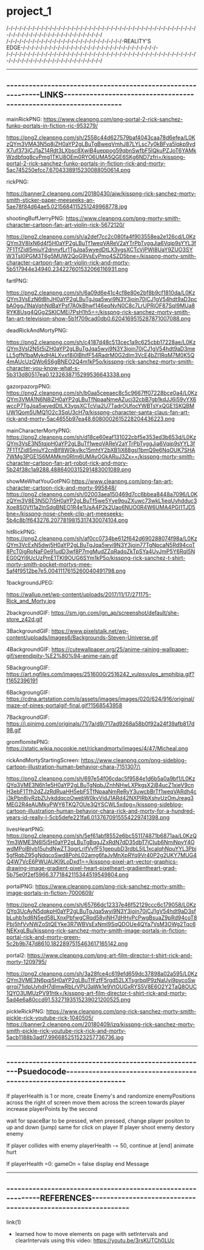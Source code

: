 # project_1
/-/-/-/-/-/-/-/-/-/-/-/-/-/-/-/-/-/-/-/-/-/-/-/-/-/-/-/-/-/-/-/-/-/-/-/-/-/-/-/-/-/-/-/-/-/-/-/-/-/-/-/-/-/-/-/-/-/-/-/-/-/-/-/-/-/
/-/-/-/-/-/-/-/-/-/-/-/-/-/-/-/-/-/-/-/-/-/-/-/-/-/-/-REALITY'S EDGE-/-/-/-/-/-/-/-/-/-/-/-/-/-/-/-/-/-/-/-/-/-/-/-/-/-/-/-/-/-/-/-
/-/-/-/-/-/-/-/-/-/-/-/-/-/-/-/-/-/-/-/-/-/-/-/-/-/-/-/-/-/-/-/-/-/-/-/-/-/-/-/-/-/-/-/-/-/-/-/-/-/-/-/-/-/-/-/-/-/-/-/-/-/-/-/-/-/

-----------------------------------------------------------------------------------------------------------------------------------
------------------------------------------------------------LINKS------------------------------------------------------------------
-----------------------------------------------------------------------------------------------------------------------------------

mainRickPNG: https://www.cleanpng.com/png-portal-2-rick-sanchez-funko-portals-in-fiction-ric-953279/

https://png2.cleanpng.com/sh/2558c44d627579baf4043caa78d6efea/L0KzQYm3VMA3N5p8iZH0aYP2gLBuTgBweqVmhJ87LYLsc7y0kBFva5lqkp9vdX7uf373jCJ1aZ14Rdt3LXbsc8XwjB4ueppog59qbnSwfbF5lQkuPZJoT6YAMkWzdbfqg8cvPmg1TKU8OEm0RYO6UMA5QGE6SKg6ND7zfri=/kisspng-portal-2-rick-sanchez-funko-portals-in-fiction-rick-and-morty-5ac745250efcc7.6704338915230088050614.png

rickPNG:

https://banner2.cleanpng.com/20180430/ajw/kisspng-rick-sanchez-morty-smith-sticker-paper-meeseeks-an-5ae78f84d64ae5.0215684115251249968778.jpg 

shootingBuffJerryPNG: https://www.cleanpng.com/png-morty-smith-character-cartoon-fan-art-violin-rick-5672120/

https://png2.cleanpng.com/sh/a2def7cc2c080fa4f903558ea2e126cd/L0KzQYm3V8IxN6d4f5H0aYP2gLBuTf1weqVAReV2aYTrPbTvggJia6Vqip9sYYL3f7F1TfZidl5miuY2dnnyfLr1TgJqa5wyedDtLX3ygsXCTcVjPWI8UaY9ZUO3SYW3TsI0PGM3T6g5MUW2QoG9VsEyPmo4SZD5bne=/kisspng-morty-smith-character-cartoon-fan-art-violin-rick-and-morty-5b517944e34940.234227601532066116931.png

fartPNG:

https://png2.cleanpng.com/sh/6a09d6e41c4cf8e80e2bf8b9cf1810da/L0KzQYm3VsEzN6tBhJH0aYP2gLBuTgJqa5wyi9N3Y3join70jCJ1gV54hdt9aD3pcbA0ggJ1NaVqhNdBaYPsf7A0kBhwf146eqNvN0C8c7LrUPRjOF87SqI9MUa8RYK8Usg4QGg2SKICMEi7PsH1h5==/kisspng-rick-sanchez-morty-smith-fan-art-television-show-5b1f709cad0db0.6204169515287871007088.png

deadRickAndMortyPNG:

https://png2.cleanpng.com/sh/c4187d48c513cec1a9c625cbb17228ae/L0KzQYm3VsI2N5t5iZH0aYP2gLBuTgJqa5wyi9N3Y3join70jCJ1gV54hdt9aD3meLL5gfN1baMykdHALXvxf8i0lBhifF54RadrM0G2dIm3VcE4bZI1RqM7M0K5Q4mAUcUzQWo6S6gBNEO2Q4m1kP5o/kisspng-rick-sanchez-morty-smith-character-you-know-what-s-5b313d80517ea0.1232638715299536643338.png

gazorpazorpPNG:
https://png2.cleanpng.com/sh/b0aa5ceeaec8c5c9667ff07228bce0a4/L0KzQYm3VMA1N6N8iZH0aYP2gLBuTfNpaaNmeAZucj32cbB7gb1kdJJ6i59vYX6wccP7TgJqa5wyedDtLX3ygsXCTcVia2U7TadrOUfocYWBTsYxQGE1SKQBMUW1Qom5UMQ1O2c3SqU3cH7q/kisspng-character-santa-claus-fan-art-rick-and-morty-5ac4655b97ea48.6080002615228204436223.png


mainCharacterMortyPNG:
https://png2.cleanpng.com/sh/d18ce60eaf131022cbf5e353ed3b653d/L0KzQYm3VsE3N5tqjpH0aYP2gLBuTf1weqVAReV2aYTrPbTvggJia6Vqip9sYYL3f7F1TfZidl5miuY2cnBlf8W0kvlkc15mhtY2bXB1iX68gsI1bmQ9e6NqOUK7SHA7WMg3PGE1S6MAMkm0RIm6UMAyOGkARuJ3Zx==/kisspng-morty-smith-character-cartoon-fan-art-robot-rick-and-mory-5b24f38c1a9288.4886400315291483001089.png

showMeWhatYouGotPNG:https://www.cleanpng.com/png-fan-art-character-cartoon-rick-and-morty-995848/
https://png2.cleanpng.com/sh/02003aea150469d7cc6bbea8448a7096/L0KzQYm3V8E3N5D7i5H0aYP2gLBuTf5we5Yye9puZXuwc73wkL1ieqUyhdduc3Xoe8S0VfI1a2lnSdgBNEO1R4e1UsA4P2k2Uao6NUO0R4W6UMA4PGI1TJD5bne=/kisspng-nose-cheek-clip-art-meeseeks-5b4c8b1f643276.2077819815317430074104.png

hitRickPNG:
https://png2.cleanpng.com/sh/af0cc0734be612f642d690288074f98a/L0KzQYm3VcExN5dwj5H0aYP2gLBuTgJqa5wyi9N3Y3join77TgNpcaN5Rd94coT8PcT0igRpNaF0e91udD3wf8P7mgMudZZqRadqZkTpSYa4UvJmP5Y6RqI5NEG0QYi9UcUzPmE1TKI9OUG6SYm1kP5o/kisspng-rick-sanchez-t-shirt-morty-smith-pocket-mortys-mee-5af4f9512be7e5.0041117615260040491798.png

1backgroundJPEG:

https://wallup.net/wp-content/uploads/2017/11/17/271175-Rick_and_Morty.jpg

2backgroundGIF:
https://sm.ign.com/ign_ap/screenshot/default/she-store_z42d.gif

3BackgroundGIF:
https://www.pixelstalk.net/wp-content/uploads/images6/Backgrounds-Steven-Universe.gif

4BackgroundGIF:
https://cutewallpaper.org/25/anime-raining-wallpaper-gif/serendipity-%E2%80%94-anime-rain.gif

5BackgroungGIF:
https://art.ngfiles.com/images/2516000/2516242_vulpsvulps_amphibia.gif?f1652396191

6BackgroungGIF:
https://cdna.artstation.com/p/assets/images/images/020/624/916/original/maze-of-pines-portalgif-final.gif?1568543958

7BackgroundGIF:
https://i.pinimg.com/originals/71/7a/d9/717ad9268a58b0f92a24f39afb817d98.gif

gromflomitePNG:
https://static.wikia.nocookie.net/rickandmorty/images/4/47/Micheal.png

rickAndMortyStartingScreen: https://www.cleanpng.com/png-sideblog-cartoon-illustration-human-behavior-chara-7151307/\

https://png2.cleanpng.com/sh/697e54f06cdac5f9584e1d6b5a0a9bf1/L0KzQYq3VME3N6h1e5H0aYP2gLBuTgNqbJZnhNHwLXPkgsX2jB4ucZ1xjeV9cnH3ebF1Tfh2dZJzRdRuaHH5ebF5TfNpaaNmReRyY3uwcbBrTf1weqVARdh4cj3kPbn8jvRzbZUykddqcoOwebW0kvVidJ1ARd42NXPlRbXshvUzOmJreag3MEG2R4eAUMkyPWY6TKQ7OUe3QYSCWL5xdpg=/kisspng-sideblog-cartoon-illustration-human-behavior-chara-rick-and-morty-for-a-hundred-years-id-really-l-5cb5defe221fa6.0137670915554229741398.png

livesHeartPNG:
https://png2.cleanpng.com/sh/5ef61abf8552e6bc551174871b6871aa/L0KzQYm3WME3N6l5i5H0aYP2gLBuTgBqgJZxRdN7dD35dbT7jCIub6NmiNpyY4OwdMPolBlvb15uhdNwZT3qgrLrifVvfF51gepubD3rdbL5lL1xcalqhNpuYYL3Pbj5gfRqbZ95gNdqcoSwd8PohL02amg6faJvMnXpRYq9Vr40P2g2UKY7MUG4Q4W7VcE6PWUAUKI9LoDxd1==/kisspng-pixel-art-vector-graphics-drawing-image-gradient-pixel-heart-pixelheart-gradientheart-grad-5b75e0f2ef5966.3771842115344519549804.png

portalPNG: https://www.cleanpng.com/png-rick-sanchez-morty-smith-image-portals-in-fiction-7000609/

https://png2.cleanpng.com/sh/65766dc12337e46f52129ccc6c179058/L0KzQYq3UcAyN5dqkpH0aYP2gLBuTgJqa5wyi9N3Y3join70jCJ1gV54hdt9aD3sfbLuhb1xd6N5ed58LXnxPbfwgCRqd58yiNH7dHHvPcPwgBsuaZ9pRd94coT8Pbj5hfVvNWZoStQEYke3R7WBVsExNmI9SqQDOUe4QYa7VsM3OWg2Tqc6NEKxgLBu/kisspng-rick-sanchez-morty-smith-image-portals-in-fiction-portal-rick-and-morty-green-5c2b9b747d8610.1822897515463617165142.png

portal2: https://www.cleanpng.com/png-art-film-director-t-shirt-rick-and-morty-1209795/

https://png2.cleanpng.com/sh/3a28fce4c619efd659dc37898a02a595/L0KzQYm3VME3N6pqj5H0aYP2gLBuTfFzfF5rgd52LXTsgrbqlP9zNaUyi9pycoSwgrrqi71idpUyhdH7dImwRbLrVPU3aWk1e9VtOUGxRYS5V8E6O2Y2TaQ8OUC1QYO3UMUzPV91htk=/kisspng-art-film-director-t-shirt-rick-and-morty-5ad4e6a80ccd91.5327193515239021200525.png

pickleRickPNG: https://www.cleanpng.com/png-rick-sanchez-morty-smith-pickle-rick-youtube-rick-1040505/
https://banner2.cleanpng.com/20180409/jzq/kisspng-rick-sanchez-morty-smith-pickle-rick-youtube-rick-rick-and-morty-5acb1188b3adf7.996685251523257736736.jpg

-----------------------------------------------------------------------------------------------------------------------------------
------------------------------------------------------Psuedocode-------------------------------------------------------------------
-----------------------------------------------------------------------------------------------------------------------------------

 If playerHealth is 1 or more,
    create Enemy's and randomize enemyPositions across the right of screen
    move them across the screen towards player
    increase playerPoints by the second

wait for spaceBar to be pressed, when pressed, change player positon to up and down (jump)
same for click on player
If player shoot enemy
    destory enemy

If player collides with enemy playerHealth -= 50, continue at [end]
animate hurt

If playerHealth =0: gameOn = false
    display end Message


-----------------------------------------------------------------------------------------------------------------------------------
------------------------------------------------------------REFERENCES-------------------------------------------------------------
-----------------------------------------------------------------------------------------------------------------------------------
link(1)
  - learned how to move elements on page with setIntervals and clearIntervals using this video:
        https://youtu.be/3rsKUTCh0LUc 